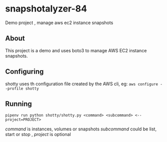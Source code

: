 # snapshotalyzer-84
Demo project , manage aws ec2 instance snapshots

## About

This project is a demo and uses boto3 to manage AWS EC2 instance snapshots.

## Configuring

shotty uses th configuration file created by the AWS cli, eg:
`aws configure --profile shotty`

## Running
`pipenv run python shotty/shotty.py <command> <subcommand> <--project=PROJECT>`

*command* is instances, volumes or snapshots
*subcommand* could be  list, start or stop ,
*project* is optional